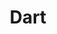 ---
links:
- title: Dart Website
  url: https://dart.dev/
resources:
- name: thumb
  params:
    alt: Dart logo in white on a blue background.
  src: dart-thumb.svg
simpleIcon: dart
title: Dart
---